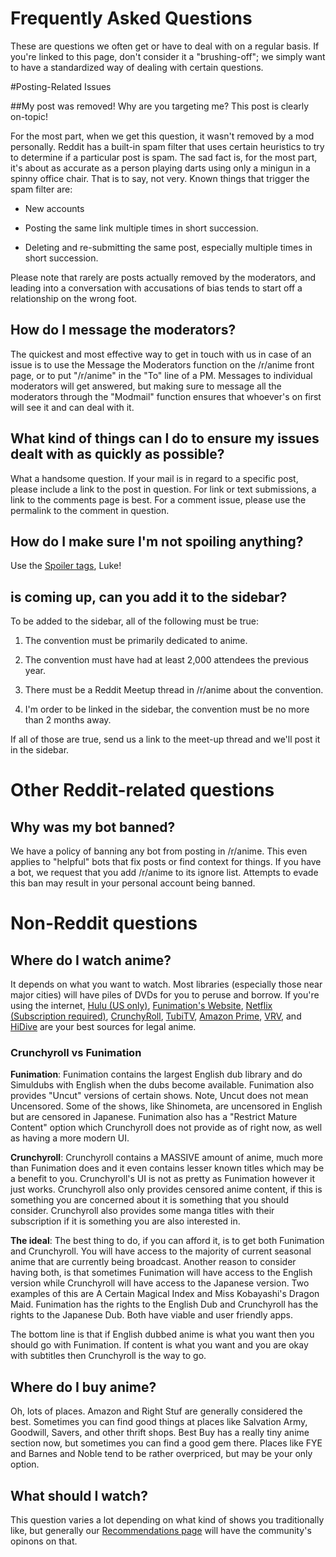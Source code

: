 # Frequently Asked Questions
These are questions we often get or have to deal with on a regular basis. If you're linked to this page, don't consider it a "brushing-off"; we simply want to have a standardized way of dealing with certain questions. 

#Posting-Related Issues

##My post was removed! Why are you targeting me? This post is clearly on-topic!

For the most part, when we get this question, it wasn't removed by a mod personally. Reddit has a built-in spam filter that uses certain heuristics to try to determine if a particular post is spam. The sad fact is, for the most part, it's about as accurate as a person playing darts using only a minigun in a spinny office chair. That is to say, not very. Known things that trigger the spam filter are:

* New accounts

* Posting the same link multiple times in short succession.

* Deleting and re-submitting the same post, especially multiple times in short succession.

Please note that rarely are posts actually removed by the moderators, and leading into a conversation with accusations of bias tends to start off a relationship on the wrong foot.

## How do I message the moderators?

The quickest and most effective way to get in touch with us in case of an issue is to use the Message the Moderators function on the /r/anime front page, or to put "/r/anime" in the "To" line of a PM. Messages to individual moderators will get answered, but making sure to message all the moderators through the "Modmail" function ensures that whoever's on first will see it and can deal with it. 

## What kind of things can I do to ensure my issues dealt with as quickly as possible?

What a handsome question. If your mail is in regard to a specific post, please include a link to the post in question. For link or text submissions, a link to the comments page is best. For a comment issue, please use the permalink to the comment in question.

## How do I make sure I'm not spoiling anything?

Use the [Spoiler tags](https://www.reddit.com/r/anime/wiki/rules#wiki_when_and_how_to_tag_spoilers), Luke!

## <Insert Name of Con Here> is coming up, can you add it to the sidebar?

To be added to the sidebar, all of the following must be true:

1. The convention must be primarily dedicated to anime.

2. The convention must have had at least 2,000 attendees the previous year.

3. There must be a Reddit Meetup thread in /r/anime about the convention. 

4. I'm order to be linked in the sidebar, the convention must be no more than 2 months away.

If all of those are true, send us a link to the meet-up thread and we'll post it in the sidebar.

# Other Reddit-related questions

## Why was my bot banned?

We have a policy of banning any bot from posting in /r/anime. This even applies to "helpful" bots that fix posts or find context for things. If you have a bot, we request that you add /r/anime to its ignore list. Attempts to evade this ban may result in your personal account being banned.

# Non-Reddit questions

## Where do I watch anime?

It depends on what you want to watch. Most libraries (especially those near major cities) will have piles of DVDs for you to peruse and borrow. If you're using the internet, [Hulu (US only)](http://www.hulu.com), [Funimation's Website](http://www.funimation.com/shows), [Netflix (Subscription required)](http://www.netflix.com), [CrunchyRoll](http://www.crunchyroll.com), [TubiTV](https://tubitv.com), [Amazon Prime](https://www.primevideo.com/), [VRV](https://vrv.co), and [HiDive](https://www.hidive.com/) are your best sources for legal anime. 

### Crunchyroll vs Funimation

**Funimation**: Funimation contains the largest English dub library and do Simuldubs with English when the dubs become available. Funimation also provides "Uncut" versions of certain shows. Note, Uncut does not mean Uncensored. Some of the shows, like Shinometa, are uncensored in English but are censored in Japanese. Funimation also has a "Restrict Mature Content" option which Crunchyroll does not provide as of right now, as well as having  a more modern UI.

**Crunchyroll**: Crunchyroll contains a MASSIVE amount of anime, much more than Funimation does and it even contains lesser known titles which may be a benefit to you. Crunchyroll's UI is not as pretty as Funimation however it just works.
Crunchyroll also only provides censored anime content, if this is something you are concerned about it is something that you should consider. Crunchyroll also provides some manga titles with their subscription if it is  something you are also interested in.

**The ideal**: The best thing to do, if you can afford it, is to get both Funimation and Crunchyroll. You will have access to the majority of current seasonal anime that are currently being broadcast. Another reason to consider having both, is that sometimes Funimation will have access to the English version while Crunchyroll will have access to the Japanese version. Two examples of this are A Certain Magical Index and Miss Kobayashi's Dragon Maid. Funimation has the rights to the English Dub and Crunchyroll has the rights to the Japanese Dub. Both have viable and user friendly apps.

The bottom line is that if English dubbed anime is what you want then you should go with Funimation. If content is what you want and you are okay with subtitles then Crunchyroll is the way to go.


## Where do I buy anime?

Oh, lots of places. Amazon and Right Stuf are generally considered the best. Sometimes you can find good things at places like Salvation Army, Goodwill, Savers, and other thrift shops. Best Buy has a really tiny anime section now, but sometimes you can find a good gem there. Places like FYE and Barnes and Noble tend to be rather overpriced, but may be your only option. 

## What should I watch?

This question varies a lot depending on what kind of shows you traditionally like, but generally our [Recommendations page](http://www.reddit.com/r/anime/wiki/recommendations) will have the community's opinons on that.